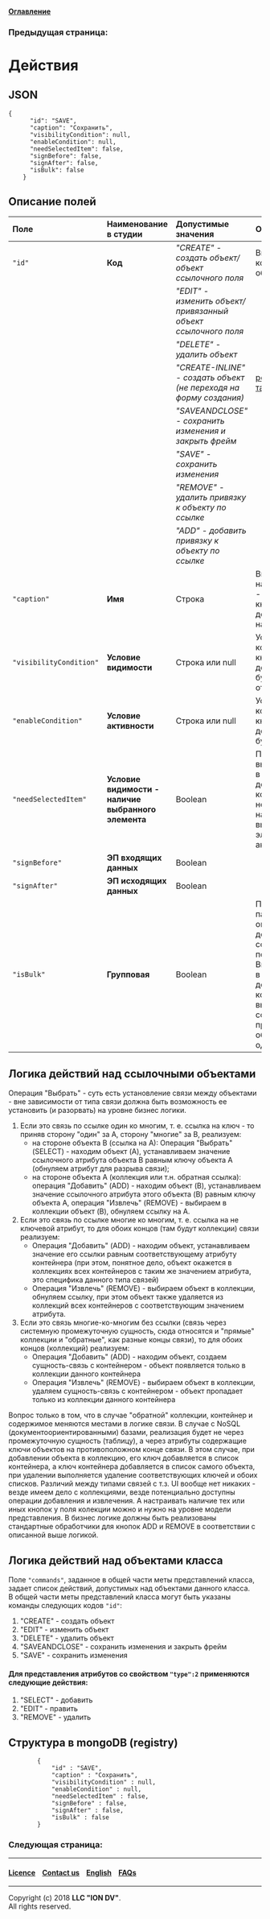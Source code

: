 #### [Оглавление]()

### Предыдущая страница: []()

# Действия

## JSON
```
{
      "id": "SAVE",
      "caption": "Сохранить",
      "visibilityCondition": null,
      "enableCondition": null,
      "needSelectedItem": false,
      "signBefore": false,
      "signAfter": false,
      "isBulk": false
    }
```
## Описание полей

| Поле                    | Наименование в студии                               | Допустимые значения                                           | Описание                                                                                                                                                     |
|:------------------------|:----------------------------------------------------|:--------------------------------------------------------------|:-------------------------------------------------------------------------------------------------------------------------------------------------------------|
| `"id"`                  | **Код**                                             | _"CREATE" - создать объект/объект ссылочного поля_            | Внутренний код действия с объектом.                                                                                                                          |
|                         |                                                     |_"EDIT" - изменить объект/привязанный объект ссылочного поля_ |                                                                                                                                                              |
|                         |                                                     |_"DELETE" - удалить объект_                                   |                                                                                                                                                              |
|                         |                                                     |_"CREATE-INLINE" - создать объект (не переходя на форму создания)_                 | [реализация в таске](https://ion-dv.atlassian.net/browse/MODREGISTR-504)
|                         |                                                 |_"SAVEANDCLOSE" - сохранить изменения и закрыть фрейм_        |                                                                                                                                                              |
|                         |                                                     |_"SAVE" - сохранить изменения_                                |                                                                                                                                                              |
|                         |                                                     |_"REMOVE" - удалить привязку к объекту по ссылке_             |                                                                                                                                                              |
|                         |                                                     |_"ADD" - добавить привязку к объекту по ссылке_               |                                                                                                                                                              |
| `"caption"`             | **Имя**                                             | Строка                                                        | Видимое наименование - подпись на кнопке действия (при наличии).                                                                                             |
| `"visibilityCondition"` | **Условие видимости**                               | Строка или null                                               | Условие, при котором кнопка действия будет отображена.                                                                                                       |
| `"enableCondition"`     | **Условие активности**                              | Строка или null                                               | Условие, при котором кнопка действия будет активна.                                                                                                          |
| `"needSelectedItem"`    | **Условие видимости - наличие выбранного элемента** | Boolean                                                       | Поле выставляется в true для действий, которым необходимо наличие выбранного элемента для активации.                                                         |
| `"signBefore"`          | **ЭП входящих данных**                              | Boolean                                                       |                                                                                                                                                              |
| `"signAfter"`           | **ЭП исходящих данных**                             | Boolean                                                       |                                                                                                                                                              |
| `"isBulk"`              | **Групповая**                                       | Boolean                                                       | Признак пакетной операции, для действий ссылочных полей. Выставляется в true для действий, которые выполняются со всеми привязанными объектами одновременно. |

## Логика действий над ссылочными объектами

Операция "Выбрать" - суть есть установление связи между объектами - 
вне зависимости от типа связи должна быть возможность ее установить (и разорвать) 
на уровне бизнес логики.
1. Если это связь по ссылке один ко многим, т. е. ссылка на ключ - то приняв сторону "один" за A, сторону "многие" за B, реализуем:
   * на стороне объекта B (ссылка на A): Операция "Выбрать" (SELECT) - находим объект (A), устанавливаем значение ссылочного атрибута объекта B равным ключу объекта A (обнуляем атрибут для разрыва связи);
   * на стороне объекта A (коллекция или т.н. обратная ссылка): операция "Добавить" (ADD) - находим объект (B), устанавливаем значение ссылочного атрибута этого объекта (B) равным ключу объекта A, операция "Извлечь" (REMOVE) - выбираем в коллекции объект (B), обнуляем ссылку на A.
2. Если это связь по ссылке многие ко многим, т. е. ссылка на не ключевой атрибут, то для обоих концов (там будут коллекции) связи реализуем:
   * Операция "Добавить" (ADD) - находим объект, устанавливаем значение его ссылки равным соответствующему атрибуту контейнера (при этом, понятное дело, объект окажется в коллекциях всех контейнеров с таким же значением атрибута, это специфика данного типа связей)
   * Операция "Извлечь" (REMOVE) - выбираем объект в коллекции, обнуляем ссылку, при этом объект также удаляется из коллекций всех контейнеров с соответствующим значением атрибута.
3. Если это связь многие-ко-многим без ссылки (связь через системную промежуточную сущность, сюда относятся и "прямые" коллекции и "обратные", как разные концы связи), то для обоих концов (коллекций) реализуем:
   * Операция "Добавить" (ADD) - находим объект, создаем сущность-связь с контейнером - объект появляется только в коллекции данного контейнера
   * Операция "Извлечь" (REMOVE) - выбираем объект в коллекции, удаляем сущность-связь с контейнером - объект пропадает только из коллекции данного контейнера  

Вопрос только в том, что в случае "обратной" коллекции, контейнер и содержимое меняются местами в логике связи. В случае с NoSQL (документоориентированными) базами, реализация будет не через промежуточную сущность (таблицу), а через атрибуты содержащие ключи объектов на противоположном конце связи. В этом случае, при добавлении объекта в коллекцию, его ключ добавляется в список контейнера, а ключ контейнера добавляется в список самого объекта, при удалении выполняется удаление соответствующих ключей и обоих списков.
Различий между типами связей с т.з. UI вообще нет никаких - везде имеем дело с коллекциями, везде потенциально доступны операции добавления и извлечения. А настраивать наличие тех или иных кнопок у поля колекции можно и нужно на уровне модели представления. В бизнес логике должны быть реализованы стандартные обработчики для кнопок ADD и REMOVE в соответствии с описанной выше логикой.

## Логика действий над объектами класса

Поле `"commands"`, заданное в общей части меты представлений класса, задает список действий, допустимых над объектами данного класса.  
В общей части меты представлений класса могут быть указаны команды следующих кодов `"id"`: 

1. "CREATE" - создать объект
2. "EDIT" - изменить объект
3. "DELETE" - удалить объект
4. "SAVEANDCLOSE" - сохранить изменения и закрыть фрейм
5. "SAVE" - сохранить изменения 

#### Для представления атрибутов со свойством `"type":2` применяются следующие действия:

1. "SELECT" - добавить
2. "EDIT" - править
3. "REMOVE" - удалить

## Структура в mongoDB (registry)
```
        {
            "id" : "SAVE",
            "caption" : "Сохранить",
            "visibilityCondition" : null,
            "enableCondition" : null,
            "needSelectedItem" : false,
            "signBefore" : false,
            "signAfter" : false,
            "isBulk" : false
        }
```

### Следующая страница: []()

--------------------------------------------------------------------------  


 #### [Licence](/LICENCE.md) &ensp;  [Contact us](https://iondv.com) &ensp;  [English](/docs/en/2_system_description/metadata_structure/meta_view/mask.md)   &ensp; [FAQs](/faqs.md)          



--------------------------------------------------------------------------  

Copyright (c) 2018 **LLC "ION DV"**.  
All rights reserved. 

